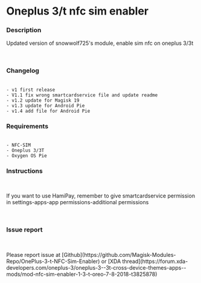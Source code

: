 <h1>Oneplus 3/t nfc sim enabler</h1>
<h3 ><strong>Description</strong></h3>
<p>Updated version of snowwolf725's module, enable sim nfc on oneplus 3/3t</p>
<br>
<h3><strong>Changelog</strong></h3><br>
<code>- v1 first release</code><br>
<code>- V1.1 fix wrong smartcardservice file and update readme</code><br>
<code>- v1.2 update for Magisk 19</code><br>
<code>- v1.3 update for Android Pie</code><br>
<code>- v1.4 add file for Android Pie</code><br>
<h3 ><strong>Requirements</strong></h3><br>
<code>- NFC-SIM</code><br>
<code>- Oneplus 3/3T</code><br>
<code>- Oxygen OS Pie</code>
<br>
<h3><strong>Instructions</strong></h3><br>
<p>If you want to use HamiPay, remember to give smartcardservice permission in settings-apps-app permissions-additional permissions</p>
<br>
<h3><strong>Issue report</strong></h3><br>
<p>Please report issue at [Github](https://github.com/Magisk-Modules-Repo/OnePlus-3-t-NFC-Sim-Enabler) or [XDA thread](https://forum.xda-developers.com/oneplus-3/oneplus-3--3t-cross-device-themes-apps--mods/mod-nfc-sim-enabler-1-3-t-oreo-7-8-2018-t3825878) </p>
